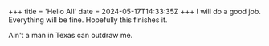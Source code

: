 +++
title = 'Hello All'
date = 2024-05-17T14:33:35Z
+++
I will do a good job. Everything will be fine. Hopefully this finishes it.

Ain't a man in Texas can outdraw me.